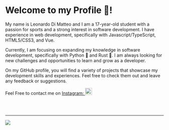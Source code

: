 # Welcome to my Profile 🚀!
My name is Leonardo Di Matteo and I am a 17-year-old student with a passion for sports and a strong interest in software development. I have experience in web development, specifically with Javascript/TypeScript, HTML5/CSS3, and Vue.

Currently, I am focusing on expanding my knowledge in software development, specifically with Python 🐍 and Rust 🦀. I am always looking for new challenges and opportunities to learn and grow as a developer.

On my GitHub profile, you will find a variety of projects that showcase my development skills and experiences. Feel free to check them out and leave any feedback or suggestions.

Feel Free to contact me on [Instagram: <img alt="leo.istcool | Instagram" width="22px" src="https://cdn.jsdelivr.net/npm/simple-icons@v3/icons/instagram.svg" />](https://www.instagram.com/leo.istcool/)

<br/>
<br/>

---
<img src="https://github-readme-stats.vercel.app/api?username=Ladrium&show_icons=true&hide_border=true&theme=tokyonight"/>
<br/>

